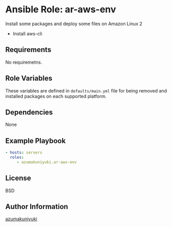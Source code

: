 Ansible Role: ar-aws-env
================================================================================

Install some packages and deploy some files on Amazon Linux 2

- Install aws-cli

Requirements
--------------------------------------------------------------------------------
No requiremetns.

Role Variables
--------------------------------------------------------------------------------
These variables are defined in `defaults/main.yml` file for being removed and
installed packages on each supported platform.

Dependencies
--------------------------------------------------------------------------------
None

Example Playbook
--------------------------------------------------------------------------------
```yaml
- hosts: servers
  roles:
     - azumakuniyuki.ar-aws-env
```

License
--------------------------------------------------------------------------------
BSD

Author Information
--------------------------------------------------------------------------------
[azumakuniyuki](https://nyaan.jp/)
